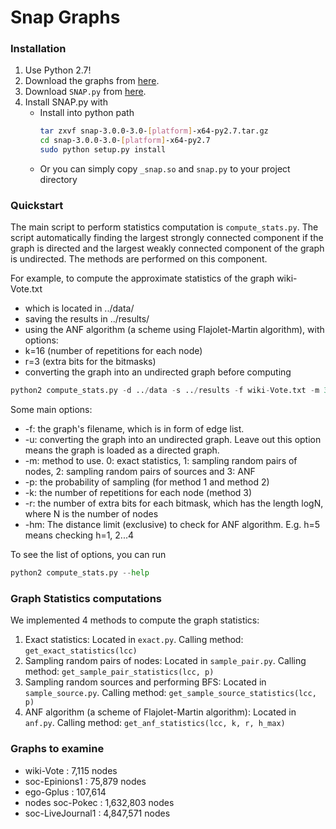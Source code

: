 Snap Graphs
===========

### Installation
1. Use Python 2.7!
2. Download the graphs from [here](http://snap.stanford.edu/data/index.html).
3. Download ```SNAP.py``` from [here](http://snap.stanford.edu/snappy/release).
4. Install SNAP.py with
   * Install into python path
	 ```sh
	 tar zxvf snap-3.0.0-3.0-[platform]-x64-py2.7.tar.gz
	 cd snap-3.0.0-3.0-[platform]-x64-py2.7
	 sudo python setup.py install
	 ```
   * Or you can simply copy ```_snap.so``` and ```snap.py``` to your project directory

### Quickstart

The main script to perform statistics computation is ```compute_stats.py```. The script automatically finding the largest strongly connected component if the graph is directed and the largest weakly connected component of the graph is undirected. The methods are performed on this component.

For example, to compute the approximate statistics of the graph wiki-Vote.txt
* which is located in ../data/ 
* saving the results in ../results/
* using the ANF algorithm (a scheme using Flajolet-Martin algorithm), with options:
* k=16 (number of repetitions for each node)
* r=3 (extra bits for the bitmasks)
* converting the graph into an undirected graph before computing

```python
python2 compute_stats.py -d ../data -s ../results -f wiki-Vote.txt -m 3 -k 16 -r 3 -u
```

Some main options:

* -f: the graph's filename, which is in form of edge list.
* -u: converting the graph into an undirected graph. Leave out this option means the graph is loaded as a directed graph.
* -m: method to use. 0: exact statistics, 1: sampling random pairs of nodes, 2: sampling random pairs of sources and 3: ANF
* -p: the probability of sampling (for method 1 and method 2)
* -k: the number of repetitions for each node (method 3)
* -r: the number of extra bits for each bitmask, which has the length logN, where N is the number of nodes
* -hm: The distance limit (exclusive) to check for ANF algorithm. E.g. h=5 means checking h=1, 2...4

To see the list of options, you can run

```python
python2 compute_stats.py --help
```

### Graph Statistics computations

We implemented 4 methods to compute the graph statistics:

1. Exact statistics: Located in ```exact.py```. Calling method: ```get_exact_statistics(lcc)```
2. Sampling random pairs of nodes: Located in ```sample_pair.py```. Calling method: ```get_sample_pair_statistics(lcc, p)```
3. Sampling random sources and performing BFS: Located in ```sample_source.py```. Calling method: ```get_sample_source_statistics(lcc, p)```
4. ANF algorithm (a scheme of Flajolet-Martin algorithm): Located in ```anf.py```. Calling method: ```get_anf_statistics(lcc, k, r, h_max)```


### Graphs to examine
- wiki-Vote : 7,115 nodes
- soc-Epinions1 : 75,879 nodes
- ego-Gplus : 107,614
- nodes soc-Pokec : 1,632,803 nodes
- soc-LiveJournal1 : 4,847,571 nodes
